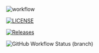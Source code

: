 ![workflow](https://github.com/AliMorabih/courswork/actions/workflows/main.yml/badge.svg)

[![LICENSE](https://img.shields.io/github/license/AliMorabih/courswork.svg?style=flat-square)](https://github.com/AliMorabih/courswork/blob/master/LICENSE)

[![Releases](https://img.shields.io/github/release/AliMorabih/courswork/all.svg?style=flat-square)](https://github.com/AliMorabih/courswork/releases)

![GitHub Workflow Status (branch)](https://img.shields.io/github/workflow/status/AliMorabih/courswork/A%20workflow%20for%20courswork/develop?style=flat-square)

